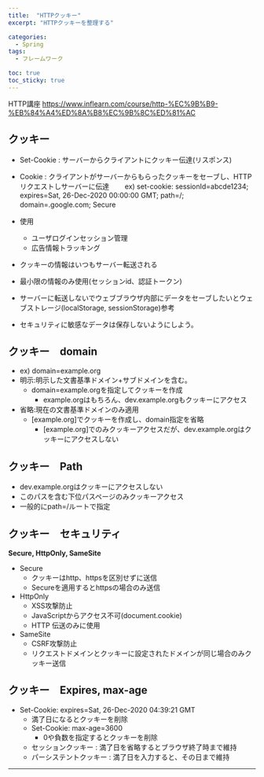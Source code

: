 ```yaml
---
title:  "HTTPクッキー"
excerpt: "HTTPクッキーを整理する"

categories:
  - Spring
tags:
  - フレームワーク

toc: true
toc_sticky: true
---
```


HTTP講座
<https://www.inflearn.com/course/http-%EC%9B%B9-%EB%84%A4%ED%8A%B8%EC%9B%8C%ED%81%AC>

## クッキー
- Set-Cookie : サーバーからクライアントにクッキー伝達(リスポンス)  
- Cookie : クライアントがサーバーからもらったクッキーをセーブし、HTTPリクエストしサーバーに伝達　　
ex)  set-cookie: sessionId=abcde1234; expires=Sat, 26-Dec-2020 00:00:00 GMT; path=/; domain=.google.com; Secure　　

- 使用
  - ユーザログインセッション管理
  - 広告情報トラッキング　　
- クッキーの情報はいつもサーバー転送される
- 最小限の情報のみ使用(セッションid、認証トークン)
- サーバーに転送しないでウェブブラウザ内部にデータをセーブしたいとウェブストレージ(localStorage, sessionStorage)参考
- セキュリティに敏感なデータは保存しないようにしよう。

## クッキー　domain
- ex) domain=example.org
- 明示:明示した文書基準ドメイン+サブドメインを含む。
  - domain=example.orgを指定してクッキーを作成
    - example.orgはもちろん、dev.example.orgもクッキーにアクセス
- 省略:現在の文書基準ドメインのみ適用
  - [example.org]でクッキーを作成し、domain指定を省略
    - [example.org]でのみクッキーアクセスだが、dev.example.orgはクッキーにアクセスしない


## クッキー　Path
-  dev.example.orgはクッキーにアクセスしない
- このパスを含む下位パスページのみクッキーアクセス
- 一般的にpath=/ルートで指定

## クッキー　セキュリティ
**Secure, HttpOnly, SameSite**

- Secure
  - クッキーはhttp、httpsを区別せずに送信
  - Secureを適用するとhttpsの場合のみ送信
- HttpOnly
  - XSS攻撃防止
  - JavaScriptからアクセス不可(document.cookie)
  - HTTP 伝送のみに使用
- SameSite
  - CSRF攻撃防止
  - リクエストドメインとクッキーに設定されたドメインが同じ場合のみクッキー送信

## クッキー　Expires, max-age
- Set-Cookie: expires=Sat, 26-Dec-2020 04:39:21 GMT
  - 満了日になるとクッキーを削除
  - Set-Cookie: max-age=3600
    - 0や負数を指定するとクッキーを削除
  - セッションクッキー : 満了日を省略するとブラウザ終了時まで維持  
  - パーシステントクッキー : 満了日を入力すると、その日まで維持



---